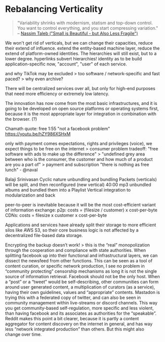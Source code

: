 # Rebalancing Verticality

> "Variability shrinks with modernism, statism and top-down control.
You want to control everything, and you start compressing variation."
– [Nassim Taleb ("Small is Beautiful - but Also Less Fragile")](https://youtu.be/xyXwrpmt0zk?t=3569)


We won't get rid of verticals, but we can change their capacities, reduce their extend of influence.
extend the entity-based machine layer, reduce the extend of platform-owned identities. The hierarchies will still exist, but to a lower degree. hyperlinks subvert hierarchies! identity as to be build application-specific now, "account", "user" of each service.

and why TikTok may be excluded > too software / network-specific and fast paced? > why even archive?

There will be centralized services over all, but only for high-end purposes that need more efficiency or extremely low latency.

The innovation has now come from the most basic infrastructures, and it is going to be developed on open source platforms or operating systems first, because it is the most appropriate layer for integration in combination with the browser. (?)

Chamath quote: free
1:55
"not a facebook problem"
https://youtu.be/hZY986XSHxM

only with payment comes expectations, rights and privileges (voice), we expect things to be free on the internet > consumer problem
tradeoff: "free software with ads to make up the difference" > "undefined grey area between who is the consumer, the customer and how much of a product are you a part of" > payment and subscription
"there is nothing as free lunch" - @naval

Balaji Srinivasan
Cyclic nature
unbundling and bundling
Packets (verticals) will be split, and then reconfigured (new vertical)
40:00 mp3 unbundled albums and bundled them into a Playlist
Vertical integration to modularization and back


peer-to-peer is inevitable because it will be the most cost-efficient variant of information exchange:
p2p: costs = (filesize / customer) x cost-per-byte
CDNs: costs = filesize x customer x cost-per-byte   



Applications and services have already split their storage to more efficient silos like AWS S3, so their core business logic is not affected by a decentralized file-based data storage.

Encrypting the backup doesn’t work! > this is the “real” monopolization through the cooperation and compliance with state authorities.
When splitting facebook up into their functional and infrastructural layers, we can dissect the newsfeed from other functions. This can be seen as a tool of content curation, or specific network production, I see no problem in “community protecting” censorship mechanisms as long it is not the single source of information retrieval. Facebook should not be the only host.
When a “post” or a “tweet” would be self-describing, other communities can form around user generated content, a multiplication of curators (as a service), having their own guidelines, values and “appropriate” contents. Mastadon is trying this with a federated copy of twitter, and can also be seen in community management within live-streams or discord channels. This way you get community-based self-regulation, more specific and less violent, than having facebook and its associates as authorities for the “speakable”. Reddit makes this point a bit clearer, because it is partly a content aggregator for content discovery on the internet in general, and has way less “network integrated production” than others. But this might also change over time.  
